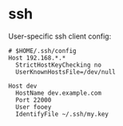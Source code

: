 # ssh

User-specific ssh client config:

    # $HOME/.ssh/config
    Host 192.168.*.*
      StrictHostKeyChecking no
      UserKnownHostsFile=/dev/null
     
    Host dev
      HostName dev.example.com
      Port 22000
      User fooey
      IdentifyFile ~/.ssh/my.key


